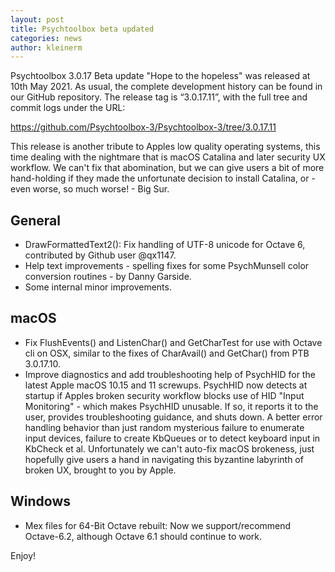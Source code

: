 ```yaml
---
layout: post
title: Psychtoolbox beta updated
categories: news
author: kleinerm
---
```


Psychtoolbox 3.0.17 Beta update "Hope to the hopeless" was released at 10th May 2021.
As usual, the complete development history can be found in our GitHub repository.
The release tag is “3.0.17.11”, with the full tree and commit logs under the URL:

<https://github.com/Psychtoolbox-3/Psychtoolbox-3/tree/3.0.17.11>

This release is another tribute to Apples low quality operating systems,
this time dealing with the nightmare that is macOS Catalina and later
security UX workflow. We can't fix that abomination, but we can give
users a bit of more hand-holding if they made the unfortunate decision
to install Catalina, or - even worse, so much worse! - Big Sur.

## General

- DrawFormattedText2(): Fix handling of UTF-8 unicode for Octave 6, contributed by Github user @qx1147.
- Help text improvements - spelling fixes for some PsychMunsell color conversion routines - by Danny Garside.
- Some internal minor improvements.

## macOS

- Fix FlushEvents() and ListenChar() and GetCharTest for use with Octave cli on OSX, similar to the fixes of CharAvail() and GetChar() from PTB 3.0.17.10.
- Improve diagnostics and add troubleshooting help of PsychHID for the latest Apple macOS 10.15 and 11 screwups. PsychHID now detects at startup if Apples broken security workflow blocks use of HID "Input Monitoring" - which makes PsychHID unusable. If so, it reports it to the user, provides troubleshooting guidance, and shuts down. A better error handling behavior than just random mysterious failure to enumerate input devices, failure to create KbQueues or to detect keyboard input in KbCheck et al. Unfortunately we can't auto-fix macOS brokeness, just hopefully give users a hand in navigating this byzantine labyrinth of broken UX, brought to you by Apple.

## Windows

- Mex files for 64-Bit Octave rebuilt: Now we support/recommend Octave-6.2, although Octave 6.1 should continue to work.

Enjoy!
